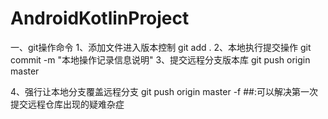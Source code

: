 # AndroidKotlinProject

一、git操作命令
1、添加文件进入版本控制
git add .
2、本地执行提交操作
git commit -m "本地操作记录信息说明"
3、提交远程分支版本库
git push origin master

4、强行让本地分支覆盖远程分支
git push origin master -f
##:可以解决第一次提交远程仓库出现的疑难杂症
